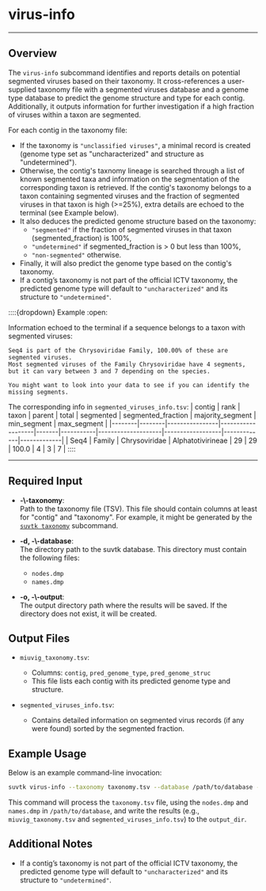 # virus-info
---
## Overview

The `virus-info` subcommand identifies and reports details on potential segmented viruses based on their taxonomy. It cross-references a user-supplied taxonomy file with a segmented viruses database and a genome type database to predict the genome structure and type for each contig. Additionally, it outputs information for further investigation if a high fraction of viruses within a taxon are segmented.

For each contig in the taxonomy file:
   - If the taxonomy is `"unclassified viruses"`, a minimal record is created (genome type set as "uncharacterized" and structure as "undetermined").
   - Otherwise, the contig's taxnomy lineage is searched through a list of known segmented taxa and information on the segmentation of the corresponding taxon is retrieved. If the contig's taxonomy belongs to a taxon containing segmented viruses and the fraction of segmented viruses in that taxon is high (>=25%), extra details are echoed to the terminal (see Example below).
   - It also deduces the predicted genome structure based on the taxonomy:
     - `"segmented"` if the fraction of segmented viruses in that taxon (segmented_fraction) is 100%,
     - `"undetermined"` if segmented_fraction is > 0 but less than 100%,
     - `"non-segmented"` otherwise.
   - Finally, it will also predict the genome type based on the contig's taxonomy. 
   - If a contig’s taxonomy is not part of the official ICTV taxonomy, the predicted genome type will default to `"uncharacterized"` and its structure to `"undetermined"`.

::::{dropdown} Example
:open:

Information echoed to the terminal if a sequence belongs to a taxon with segmented viruses:
```text
Seq4 is part of the Chrysoviridae Family, 100.00% of these are segmented viruses.
Most segmented viruses of the Family Chrysoviridae have 4 segments, but it can vary between 3 and 7 depending on the species.

You might want to look into your data to see if you can identify the missing segments.
```

The corresponding info in `segmented_viruses_info.tsv`:
| contig | rank   | taxon          | parent            | total | segmented | segmented_fraction | majority_segment | min_segment | max_segment |
|--------|--------|----------------|-------------------|-------|-----------|--------------------|------------------|-------------|-------------|
| Seq4 | Family | Chrysoviridae  | Alphatotivirineae | 29    | 29        | 100.0              | 4                | 3           | 7           |
::::

---
## Required Input

- **-\\\-taxonomy**:  
  Path to the taxonomy file (TSV). This file should contain columns at least for "contig" and "taxonomy". For example, it might be generated by the [`suvtk taxonomy`](taxonomy.md) subcommand.

- **-d, -\\\-database**:  
  The directory path to the suvtk database. This directory must contain the following files:
  - `nodes.dmp`
  - `names.dmp`

- **-o, -\\\-output**:  
  The output directory path where the results will be saved. If the directory does not exist, it will be created.

## Output Files

- `miuvig_taxonomy.tsv`:
  - Columns: `contig`, `pred_genome_type`, `pred_genome_struc`
  - This file lists each contig with its predicted genome type and structure.

- `segmented_viruses_info.tsv`:
  - Contains detailed information on segmented virus records (if any were found) sorted by the segmented fraction.

## Example Usage

Below is an example command-line invocation:

```bash
suvtk virus-info --taxonomy taxonomy.tsv --database /path/to/database --output output_dir
```

This command will process the `taxonomy.tsv` file, using the `nodes.dmp` and `names.dmp` in `/path/to/database`, and write the results (e.g., `miuvig_taxonomy.tsv` and `segmented_viruses_info.tsv`) to the `output_dir`.

## Additional Notes

- If a contig’s taxonomy is not part of the official ICTV taxonomy, the predicted genome type will default to `"uncharacterized"` and its structure to `"undetermined"`.
